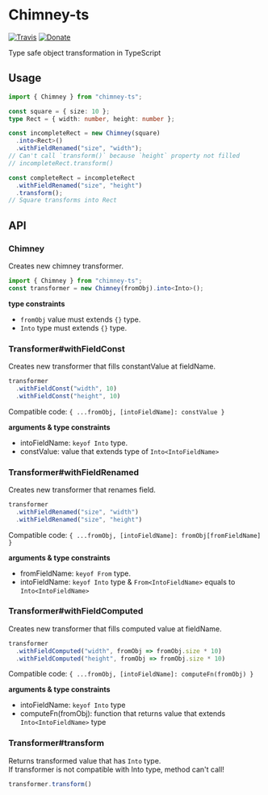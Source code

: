 # Chimney-ts

[![Travis](https://img.shields.io/travis/airtoxin/chimney-ts.svg)](https://travis-ci.org/airtoxin/chimney-ts)
[![Donate](https://img.shields.io/badge/donate-paypal-blue.svg)](https://paypal.me/airtoxin)

Type safe object transformation in TypeScript

## Usage

```typescript
import { Chimney } from "chimney-ts";

const square = { size: 10 };
type Rect = { width: number, height: number };

const incompleteRect = new Chimney(square)
  .into<Rect>()
  .withFieldRenamed("size", "width");
// Can't call `transform()` because `height` property not filled
// incompleteRect.transform()

const completeRect = incompleteRect
  .withFieldRenamed("size", "height")
  .transform();
// Square transforms into Rect
```

## API

### Chimney

Creates new chimney transformer. 

```typescript
import { Chimney } from "chimney-ts";
const transformer = new Chimney(fromObj).into<Into>();
```

__type constraints__

+ `fromObj` value must extends `{}` type.
+ `Into` type must extends `{}` type.

### Transformer#withFieldConst

Creates new transformer that fills constantValue at fieldName.

```typescript
transformer
  .withFieldConst("width", 10)
  .withFieldConst("height", 10)
```

Compatible code: `{ ...fromObj, [intoFieldName]: constValue }`

__arguments & type constraints__

+ intoFieldName: `keyof Into` type.
+ constValue: value that extends type of `Into<IntoFieldName>`

### Transformer#withFieldRenamed

Creates new transformer that renames field. 

```typescript
transformer
  .withFieldRenamed("size", "width")
  .withFieldRenamed("size", "height")
```

Compatible code: `{ ...fromObj, [intoFieldName]: fromObj[fromFieldName] }`

__arguments & type constraints__

+ fromFieldName: `keyof From` type.
+ intoFieldName: `keyof Into` type & `From<IntoFieldName>` equals to `Into<IntoFieldName>`

### Transformer#withFieldComputed

Creates new transformer that fills computed value at fieldName.

```typescript
transformer
  .withFieldComputed("width", fromObj => fromObj.size * 10)
  .withFieldComputed("height", fromObj => fromObj.size * 10)
```

Compatible code: `{ ...fromObj, [intoFieldName]: computeFn(fromObj) }`

__arguments & type constraints__

+ intoFieldName: `keyof Into` type
+ computeFn(fromObj): function that returns value that extends `Into<IntoFieldName>` type

### Transformer#transform

Returns transformed value that has `Into` type.  
If transformer is not compatible with Into type, method can't call!

```typescript
transformer.transform()
```
